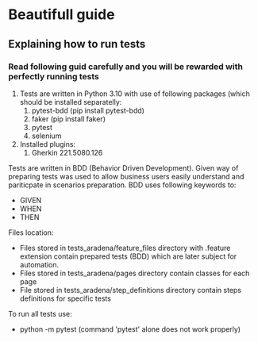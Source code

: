 <h1>Beautifull guide</h1> 
<h2>Explaining how to run tests</h2>

<h3>Read following guid carefully and you will be rewarded with perfectly running tests</h3>

1. Tests are written in Python 3.10 with use of following packages (which should be installed separatelly:
   1. pytest-bdd (pip install pytest-bdd)
   2. faker (pip install faker)
   3. pytest
   4. selenium
2. Installed plugins:
   1. Gherkin 221.5080.126

Tests are written in BDD (Behavior Driven Development). Given way of preparing tests was used to allow business users
easily understand and pariticpate in scenarios preparation.
BDD uses following keywords to:
- GIVEN
- WHEN
- THEN

Files location:
- Files stored in tests_aradena/feature_files directory with .feature extension contain prepared tests (BDD)
which are later subject for automation. 
- Files stored in tests_aradena/pages directory contain classes for each page
- File stored in tests_aradena/step_definitions directory contain steps definitions for specific tests

To run all tests use:

- python -m pytest (command 'pytest' alone does not work properly)
